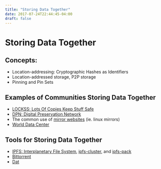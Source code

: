```yaml
---
title: "Storing Data Together"
date: 2017-07-24T22:44:45-04:00
draft: false
---
```


# Storing Data Together

## Concepts:
- Location-addressing: Cryptographic Hashes as Identifiers
- Location-addressed storage, P2P storage
- Pinning and Pin Sets

## Examples of Communities Storing Data Together
- [LOCKSS: Lots Of Copies Keep Stuff Safe](https://www.lockss.org/)
- [DPN: Digital Preservation Network](https://www.dpn.org/)
- The common use of [mirror websites](https://en.wikipedia.org/wiki/Mirror_website) (ie. linux mirrors)
- [World Data Center](https://en.wikipedia.org/wiki/World_Data_Center)

## Tools for Storing Data Together
- [IPFS: Interplanetary File System](https://ipfs.io), [ipfs-cluster](https://github.com/ipfs/ipfs-cluster), and [ipfs-pack](https://github.com/ipfs/ipfs-pack)
- [Bittorrent](http://www.bittorrent.com/)
- [Dat](https://datproject.org/)

